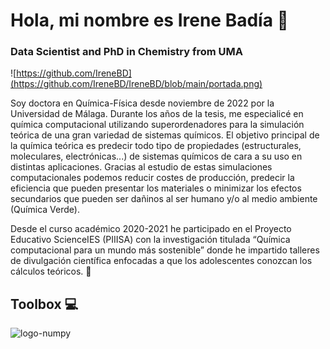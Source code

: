 # Hola, mi nombre es Irene Badía 👋
### Data Scientist and PhD in Chemistry from UMA 

![https://github.com/IreneBD](https://github.com/IreneBD/IreneBD/blob/main/portada.png)

Soy doctora en Química-Física desde noviembre de 2022 por la Universidad de Málaga. Durante los años de la tesis, me especialicé en química computacional utilizando superordenadores para la simulación teórica de una gran variedad de sistemas químicos. El objetivo principal de la química teórica es predecir todo tipo de propiedades (estructurales, moleculares, electrónicas...) de sistemas químicos de cara a su uso en distintas aplicaciones. Gracias al estudio de estas simulaciones computacionales podemos reducir costes de producción, predecir la eficiencia que pueden presentar los materiales o minimizar los efectos secundarios que pueden ser dañinos al ser humano y/o al medio ambiente (Química Verde).

Desde el curso académico 2020-2021 he participado en el Proyecto Educativo ScienceIES (PIIISA) con la investigación titulada “Química computacional para un mundo más sostenible” donde he impartido talleres de divulgación científica enfocadas a que los adolescentes conozcan los cálculos teóricos. :green_heart:

## Toolbox 💻

![logo-numpy](https://iconos8.es/icon/aR9CXyMagKIS/numpy)

<!--
**IreneBD/IreneBD** is a ✨ _special_ ✨ repository because its `README.md` (this file) appears on your GitHub profile.

Here are some ideas to get you started:

- 🔭 I’m currently working on ...
- 🌱 I’m currently learning ...
- 👯 I’m looking to collaborate on ...
- 🤔 I’m looking for help with ...
- 💬 Ask me about ...
- 📫 How to reach me: ...
- 😄 Pronouns: ...
- ⚡ Fun fact: ...
-->
